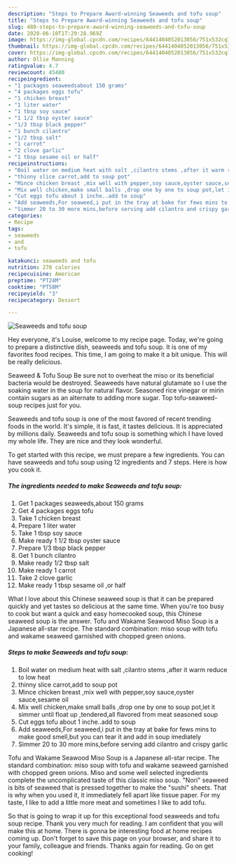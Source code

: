 ```yaml
---
description: "Steps to Prepare Award-winning Seaweeds and tofu soup"
title: "Steps to Prepare Award-winning Seaweeds and tofu soup"
slug: 480-steps-to-prepare-award-winning-seaweeds-and-tofu-soup
date: 2020-06-10T17:29:28.969Z
image: https://img-global.cpcdn.com/recipes/6441404052013056/751x532cq70/seaweeds-and-tofu-soup-recipe-main-photo.jpg
thumbnail: https://img-global.cpcdn.com/recipes/6441404052013056/751x532cq70/seaweeds-and-tofu-soup-recipe-main-photo.jpg
cover: https://img-global.cpcdn.com/recipes/6441404052013056/751x532cq70/seaweeds-and-tofu-soup-recipe-main-photo.jpg
author: Ollie Manning
ratingvalue: 4.7
reviewcount: 45480
recipeingredient:
- "1 packages seaweedsabout 150 grams"
- "4 packages eggs tofu"
- "1 chicken breast"
- "1 liter water"
- "1 tbsp soy sauce"
- "1 1/2 tbsp oyster sauce"
- "1/3 tbsp black pepper"
- "1 bunch cilantro"
- "1/2 tbsp salt"
- "1 carrot"
- "2 clove garlic"
- "1 tbsp sesame oil or half"
recipeinstructions:
- "Boil water on medium heat with salt ,cilantro stems ,after it warm reduce to low heat"
- "thinny slice carrot,add to soup pot"
- "Mince chicken breast ,mix well with pepper,soy sauce,oyster sauce,sesame oil"
- "Mix well chicken,make small balls ,drop one by one to soup pot,let it simmer until float up ,tendered,all flavored from meat seasoned soup"
- "Cut eggs tofu about 1 inche..add to soup"
- "Add seaweeds,For seaweed,i put in the tray at bake for fews mins to make good smell,but you can tear it and add in soup imediately"
- "Simmer 20 to 30 more mins,before serving add cilantro and crispy garlic"
categories:
- Recipe
tags:
- seaweeds
- and
- tofu

katakunci: seaweeds and tofu 
nutrition: 278 calories
recipecuisine: American
preptime: "PT24M"
cooktime: "PT58M"
recipeyield: "3"
recipecategory: Dessert

---
```



![Seaweeds and tofu soup](https://img-global.cpcdn.com/recipes/6441404052013056/751x532cq70/seaweeds-and-tofu-soup-recipe-main-photo.jpg)

Hey everyone, it's Louise, welcome to my recipe page. Today, we're going to prepare a distinctive dish, seaweeds and tofu soup. It is one of my favorites food recipes. This time, I am going to make it a bit unique. This will be really delicious.

Seaweed &amp; Tofu Soup Be sure not to overheat the miso or its beneficial bacteria would be destroyed. Seaweeds have natural glutamate so I use the soaking water in the soup for natural flavor. Seasoned rice vinegar or mirin contain sugars as an alternate to adding more sugar. Top tofu-seaweed-soup recipes just for you.

Seaweeds and tofu soup is one of the most favored of recent trending foods in the world. It's simple, it is fast, it tastes delicious. It is appreciated by millions daily. Seaweeds and tofu soup is something which I have loved my whole life. They are nice and they look wonderful.


To get started with this recipe, we must prepare a few ingredients. You can have seaweeds and tofu soup using 12 ingredients and 7 steps. Here is how you cook it.

<!--inarticleads1-->

##### The ingredients needed to make Seaweeds and tofu soup:

1. Get 1 packages seaweeds,about 150 grams
1. Get 4 packages eggs tofu
1. Take 1 chicken breast
1. Prepare 1 liter water
1. Take 1 tbsp soy sauce
1. Make ready 1 1/2 tbsp oyster sauce
1. Prepare 1/3 tbsp black pepper
1. Get 1 bunch cilantro
1. Make ready 1/2 tbsp salt
1. Make ready 1 carrot
1. Take 2 clove garlic
1. Make ready 1 tbsp sesame oil ,or half


What I love about this Chinese seaweed soup is that it can be prepared quickly and yet tastes so delicious at the same time. When you&#39;re too busy to cook but want a quick and easy homecooked soup, this Chinese seaweed soup is the answer. Tofu and Wakame Seawood Miso Soup is a Japanese all-star recipe. The standard combination: miso soup with tofu and wakame seaweed garnished with chopped green onions. 

<!--inarticleads2-->

##### Steps to make Seaweeds and tofu soup:

1. Boil water on medium heat with salt ,cilantro stems ,after it warm reduce to low heat
1. thinny slice carrot,add to soup pot
1. Mince chicken breast ,mix well with pepper,soy sauce,oyster sauce,sesame oil
1. Mix well chicken,make small balls ,drop one by one to soup pot,let it simmer until float up ,tendered,all flavored from meat seasoned soup
1. Cut eggs tofu about 1 inche..add to soup
1. Add seaweeds,For seaweed,i put in the tray at bake for fews mins to make good smell,but you can tear it and add in soup imediately
1. Simmer 20 to 30 more mins,before serving add cilantro and crispy garlic


Tofu and Wakame Seawood Miso Soup is a Japanese all-star recipe. The standard combination: miso soup with tofu and wakame seaweed garnished with chopped green onions. Miso and some well selected ingredients complete the uncomplicated taste of this classic miso soup. &#34;Nori&#34; seaweed is bits of seaweed that is pressed together to make the &#34;sushi&#34; sheets. That is why when you used it, it immediately fell apart like tissue paper. For my taste, I like to add a little more meat and sometimes I like to add tofu. 

So that is going to wrap it up for this exceptional food seaweeds and tofu soup recipe. Thank you very much for reading. I am confident that you will make this at home. There is gonna be interesting food at home recipes coming up. Don't forget to save this page on your browser, and share it to your family, colleague and friends. Thanks again for reading. Go on get cooking!
